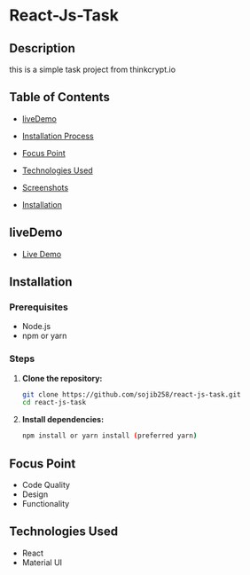 # React-Js-Task

## Description
this is a simple task project from thinkcrypt.io

## Table of Contents
- [liveDemo](#liveDemo)
- [Installation Process](#liveDemo)
- [Focus Point](#focus)
- [Technologies Used](#technologies-used)
- [Screenshots](#screenshots)

- [Installation](#installation)

## liveDemo
- [Live Demo](https://react-js-task-weld.vercel.app/)


## Installation

### Prerequisites
- Node.js
- npm or yarn


### Steps
1. **Clone the repository:**
   ```bash
   git clone https://github.com/sojib258/react-js-task.git
   cd react-js-task

   
2. **Install dependencies:**
   ```bash
   npm install or yarn install (preferred yarn)


## Focus Point
- Code Quality
- Design
- Functionality


## Technologies Used
- React
- Material UI



